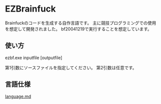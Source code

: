 # EZBrainfuck
Brainfuckのコードを生成する自作言語です。
主に競技プログラミングでの使用を想定して開発されました。
bf20041219で実行することを想定しています。
## 使い方
ezbf.exe inputfile [outputfile]

第1引数にソースファイルを指定してください。
第2引数は任意です。
## 言語仕様
[language.md](./language.md)
